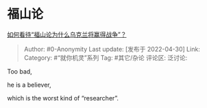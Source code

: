 # 福山论
[如何看待“福山论为什么乌克兰将赢得战争”？](https://www.zhihu.com/question/530805522/answer/2464905433)

> Author: #0-Anonymity
> Last update: [发布于 2022-04-30]
> Link:
> Category: #“就你机灵”系列
> Tag: #其它/杂论
> 评论区:
> 泛讨论:

Too bad,

he is a believer,

which is the worst kind of “researcher”.
